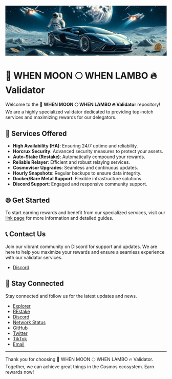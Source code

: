 ![Top Image](https://github.com/When-Moon-When-Lambo/.github/raw/main/profile/top.png)
# 🚀 WHEN MOON 🌕 WHEN LAMBO 🔥 Validator

Welcome to the **🚀 WHEN MOON 🌕 WHEN LAMBO 🔥 Validator** repository! We are a highly specialized validator dedicated to providing top-notch services and maximizing rewards for our delegators.

## 🚀 Services Offered

- **High Availability (HA)**: Ensuring 24/7 uptime and reliability.
- **Horcrux Security**: Advanced security measures to protect your assets.
- **Auto-Stake (Restake)**: Automatically compound your rewards.
- **Reliable Relayer**: Efficient and robust relaying services.
- **Cosmovisor Upgrades**: Seamless and continuous updates.
- **Hourly Snapshots**: Regular backups to ensure data integrity.
- **Docker/Bare Metal Support**: Flexible infrastructure solutions.
- **Discord Support**: Engaged and responsive community support.

## 🌐 Get Started

To start earning rewards and benefit from our specialized services, visit our [link page](https://links.whenmoonwhenlambo.money/) for more information and detailed guides.

## 📞 Contact Us

Join our vibrant community on Discord for support and updates. We are here to help you maximize your rewards and ensure a seamless experience with our validator services.

- [Discord](https://discord.gg/mhF5aAbTck)

## 📱 Stay Connected

Stay connected and follow us for the latest updates and news.

- [Explorer](https://explorer.whenmoonwhenlambo.money/)
- [REstake](https://restake.app/)
- [Discord](https://discord.gg/mhF5aAbTck)
- [Network Status](https://uptime.whenmoonwhenlambo.money/)
- [GitHub](https://github.com/When-Moon-When-Lambo)
- [Twitter](https://twitter.com/moonwhenlambo)
- [TikTok](https://www.tiktok.com/@when_moon_when_lambo)
- [Email](mailto:woelig359@gmail.com)

---

Thank you for choosing 🚀 WHEN MOON 🌕 WHEN LAMBO 🔥 Validator. Together, we can achieve great things in the Cosmos ecosystem. Earn rewards now!

